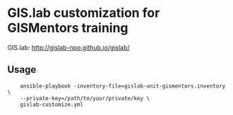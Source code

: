 # GIS.lab customization for GISMentors training

GIS.lab: http://gislab-npo.github.io/gislab/

## Usage

        ansible-playbook -inventory-file=gislab-unit-gismentors.inventory \
        --private-key=/path/to/your/private/key \
        gislab-customize.yml
